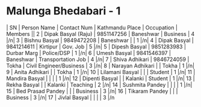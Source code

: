 # Malunga Bhedabari - 1

| SN | Person Name | Contact Num	| Kathmandu Place | Occupation | Members || 2 | Dipak Basyal (Raju) |  9851147256 |  Baneshwar |  Business |  4 |/n| 3 | Bishnu Basyal |  9849472208 |  Baneshwar |   | 1 |/n| 4 | Dipak Basyal |  9841214611 |  Kirtipur |  Gov. Job |  5 |/n| 5 | Dipesh Basyal |  9851283983 |  Durbar Marg |  Police/DSP |  1 |/n| 6 | Umesh Basyal |  9841546397 |  Baneshwar |  Transportation Job |  4 |/n| 7 | Shiva Adhikari |  9846724059 |  Tokha |  Civil Engineer/Business |  3 |/n| 8 | Narayan Adhikari |   |  Tokha |  1 |/n| 9 | Anita Adhikari |   |  Tokha |  1 |/n| 10 | Lilamani Basyal |   |   |  Student |  1 |/n| 11 | Mandira Basyal |   |   |   |  1 |/n| 12 | Dipenti Basyal |   |  Kalanki |  Student |  1 |/n| 13 | Rekha Basyal |   |  Kalanki |  Teaching |  2 |/n| 14 | Sushmita Pandey |   |   |   |  1 |/n| 15 | Bed Prasad Pandey |   |   |  Business |  3 |/n| 16 | Tikaram Pandey |   |   |  Business |  3 |/n| 17 | Jivlal Basyal |   |   |   |  3 |/n